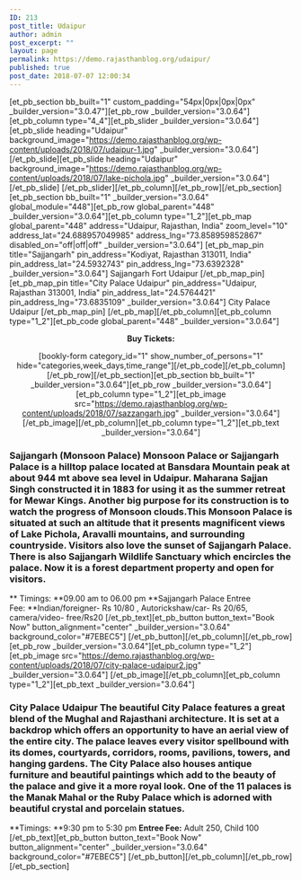 ```yaml
---
ID: 213
post_title: Udaipur
author: admin
post_excerpt: ""
layout: page
permalink: https://demo.rajasthanblog.org/udaipur/
published: true
post_date: 2018-07-07 12:00:34
---
```

[et_pb_section bb_built="1" custom_padding="54px|0px|0px|0px" \_builder\_version="3.0.47"][et_pb_row \_builder\_version="3.0.64"][et_pb_column type="4_4"][et_pb_slider \_builder\_version="3.0.64"] [et_pb_slide heading="Udaipur" background_image="https://demo.rajasthanblog.org/wp-content/uploads/2018/07/udaipur-1.jpg" \_builder\_version="3.0.64"][/et_pb_slide][et_pb_slide heading="Udaipur" background_image="https://demo.rajasthanblog.org/wp-content/uploads/2018/07/lake-pichola.jpg" \_builder\_version="3.0.64"][/et_pb_slide] [/et_pb_slider][/et_pb_column][/et_pb_row][/et_pb_section][et_pb_section bb_built="1" \_builder\_version="3.0.64" global_module="448"][et_pb_row global_parent="448" \_builder\_version="3.0.64"][et_pb_column type="1_2"][et_pb_map global_parent="448" address="Udaipur, Rajasthan, India" zoom_level="10" address_lat="24.688957049985" address_lng="73.858959852867" disabled_on="off|off|off" \_builder\_version="3.0.64"] [et_pb_map_pin title="Sajjangarh" pin_address="Kodiyat, Rajasthan 313011, India" pin_address_lat="24.5932743" pin_address_lng="73.6392328" \_builder\_version="3.0.64"] Sajjangarh Fort Udaipur [/et_pb_map_pin][et_pb_map_pin title="City Palace Udaipur" pin_address="Udaipur, Rajasthan 313001, India" pin_address_lat="24.5764421" pin_address_lng="73.6835109" \_builder\_version="3.0.64"] City Palace Udaipur [/et_pb_map_pin] [/et_pb_map][/et_pb_column][et_pb_column type="1_2"][et_pb_code global_parent="448" \_builder\_version="3.0.64"]<p style="text-align: center;"><strong>Buy Tickets:</strong></p><!-- [et_pb_line_break_holder] --><p style="text-align: center;">[bookly-form category_id="1" show_number_of_persons="1" hide="categories,week_days,time_range"][/et_pb_code][/et_pb_column][/et_pb_row][/et_pb_section][et_pb_section bb_built="1" \_builder\_version="3.0.64"][et_pb_row \_builder\_version="3.0.64"][et_pb_column type="1_2"][et_pb_image src="https://demo.rajasthanblog.org/wp-content/uploads/2018/07/sazzangarh.jpg" \_builder\_version="3.0.64"] [/et_pb_image][/et_pb_column][et_pb_column type="1_2"][et_pb_text \_builder\_version="3.0.64"] 
### Sajjangarh (Monsoon Palace) Monsoon Palace or Sajjangarh Palace is a hilltop palace located at Bansdara Mountain peak at about 944 mt above sea level in Udaipur. Maharana Sajjan Singh constructed it in 1883 for using it as the summer retreat for Mewar Kings. Another big purpose for its construction is to watch the progress of Monsoon clouds.This Monsoon Palace is situated at such an altitude that it presents magnificent views of Lake Pichola, Aravalli mountains, and surrounding countryside. Visitors also love the sunset of Sajjangarh Palace. There is also Sajjangarh Wildlife Sanctuary which encircles the palace. Now it is a forest department property and open for visitors. 

** Timings: **09\.00 am to 06.00 pm **Sajjangarh Palace Entree Fee: **Indian/foreigner- Rs 10/80 , Autorickshaw/car- Rs 20/65, camera/video- free/Rs20 [/et_pb_text][et_pb_button button_text="Book Now" button_alignment="center" \_builder\_version="3.0.64" background_color="#7EBEC5"] [/et_pb_button][/et_pb_column][/et_pb_row][et_pb_row \_builder\_version="3.0.64"][et_pb_column type="1_2"][et_pb_image src="https://demo.rajasthanblog.org/wp-content/uploads/2018/07/city-palace-udaipur2.jpg" \_builder\_version="3.0.64"] [/et_pb_image][/et_pb_column][et_pb_column type="1_2"][et_pb_text \_builder\_version="3.0.64"] 
### City Palace Udaipur The beautiful City Palace features a great blend of the Mughal and Rajasthani architecture. It is set at a backdrop which offers an opportunity to have an aerial view of the entire city. The palace leaves every visitor spellbound with its domes, courtyards, corridors, rooms, pavilions, towers, and hanging gardens. The City Palace also houses antique furniture and beautiful paintings which add to the beauty of the palace and give it a more royal look. One of the 11 palaces is the Manak Mahal or the Ruby Palace which is adorned with beautiful crystal and porcelain statues. 

**Timings: **9:30 pm to 5:30 pm **Entree Fee:** Adult 250, Child 100 [/et_pb_text][et_pb_button button_text="Book Now" button_alignment="center" \_builder\_version="3.0.64" background_color="#7EBEC5"] [/et_pb_button][/et_pb_column][/et_pb_row][/et_pb_section]